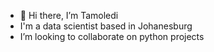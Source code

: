 - 👋 Hi there, I’m Tamoledi
- I'm a data scientist based in Johanesburg
- I’m looking to collaborate on python projects

<!---
Tamoledi/Tamoledi is a ✨ special ✨ repository because its `README.md` (this file) appears on your GitHub profile.
You can click the Preview link to take a look at your changes.
--->
